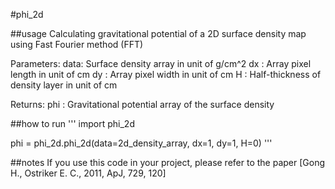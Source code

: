 #phi_2d

##usage
Calculating gravitational potential of a 2D surface density map using Fast Fourier method (FFT)

Parameters: data: Surface density array in unit of g/cm^2
            dx  : Array pixel length in unit of cm
            dy  : Array pixel width in unit of cm
            H   : Half-thickness of density layer in unit of cm

Returns:    phi : Gravitational potential array of the surface density

##how to run
'''
import phi_2d

phi = phi_2d.phi_2d(data=2d_density_array, dx=1, dy=1, H=0)
'''

##notes
If you use this code in your project, please refer to the paper [Gong H., Ostriker E. C., 2011, ApJ, 729, 120]